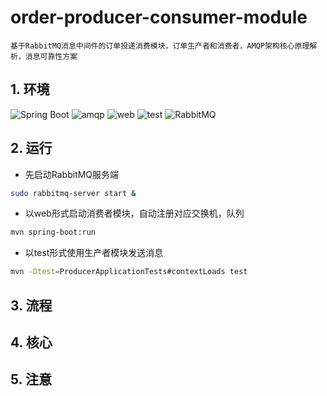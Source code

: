 # order-producer-consumer-module
    基于RabbitMQ消息中间件的订单投递消费模块，订单生产者和消费者，AMQP架构核心原理解析，消息可靠性方案
## 1. 环境
![Spring Boot](https://img.shields.io/badge/SpringBoot-2.1.5-green.svg)
![amqp](https://img.shields.io/badge/AMQP-starter-blue.svg)
![web](https://img.shields.io/badge/Web-starter-red.svg)
![test](https://img.shields.io/badge/Test-starter-yellow.svg)
![RabbitMQ](https://img.shields.io/badge/RabbitMQ-3.6.10-orange.svg)

## 2. 运行
* 先启动RabbitMQ服务端
```bash
sudo rabbitmq-server start &
```
* 以web形式启动消费者模块，自动注册对应交换机，队列
```bash
mvn spring-boot:run
```
* 以test形式使用生产者模块发送消息
```bash
mvn -Dtest=ProducerApplicationTests#contextLoads test 
```

## 3. 流程


## 4. 核心


## 5. 注意